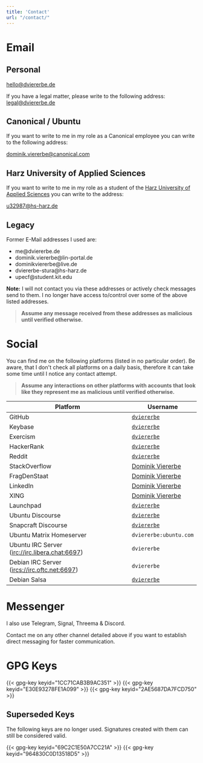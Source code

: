 ```yaml
---
title: 'Contact'
url: "/contact/"
---
```


# Email

## Personal

hello@dviererbe.de

If you have a legal matter, please write to the following address:    
legal@dviererbe.de

## Canonical / Ubuntu

If you want to write to me in my role as a Canonical employee you can write to the following address:

dominik.viererbe@canonical.com

## Harz University of Applied Sciences

If you want to write to me in my role as a student of the
[Harz University of Applied Sciences](https://www.hs-harz.de/en/)
you can write to the address:

u32987@hs-harz.de

## Legacy

Former E-Mail addresses I used are:
- me&#64;dviererbe.de
- dominik.viererbe&#64;lin-portal.de
- dominikviererbe&#64;live.de
- dviererbe-stura&#64;hs-harz.de
- upecf&#64;student.kit.edu

**Note:** I will not contact you via these addresses or actively check
messages send to them. I no longer have access to/control over some of the
above listed addresses. 

> **Assume any message received from these addresses as malicious until
> verified otherwise.**

# Social

You can find me on the following platforms (listed in no particular order).
Be aware, that I don't check all platforms on a daily basis, therefore it can
take some time until I notice any contact attempt.

> **Assume any interactions on other platforms with accounts that look like they
> represent me as malicious until verified otherwise.**

| Platform | Username |
|----------|----------|
| GitHub | [`dviererbe`](https://github.com/dviererbe) |
| Keybase | [`dviererbe`](https://keybase.io/dviererbe) |
| Exercism | [`dviererbe`](https://exercism.org/profiles/dviererbe) |
| HackerRank | [`dviererbe`](https://www.hackerrank.com/profile/dviererbe) |
| Reddit | [`dviererbe`](https://www.reddit.com/user/dviererbe/) |
| StackOverflow | [Dominik Viererbe](https://stackoverflow.com/users/6117223/dominik-viererbe) |
| FragDenStaat | [Dominik Viererbe](https://fragdenstaat.de/profil/d.viererbe/) |
| LinkedIn | [Dominik Viererbe](https://www.linkedin.com/in/dviererbe/?locale=en_US) |
| XING | [Dominik Viererbe](https://www.xing.com/profile/Dominik_Viererbe) |
| Launchpad | [`dviererbe`](https://launchpad.net/~dviererbe) |
| Ubuntu Discourse | [`dviererbe`](https://discourse.ubuntu.com/u/dviererbe/summary) |
| Snapcraft Discourse | [`dviererbe`](https://forum.snapcraft.io/u/dviererbe/summary) |
| Ubuntu Matrix Homeserver | `dviererbe:ubuntu.com` |
| Ubuntu IRC Server ([irc://irc.libera.chat:6697](irc://irc.libera.chat:6697)) | `dviererbe` | `irc://irc.libera.chat:6697` |
| Debian IRC Server ([ircs://irc.oftc.net:6697](ircs://irc.oftc.net:6697)) | `dviererbe` |
| Debian Salsa | [`dviererbe`](https://salsa.debian.org/dviererbe) |


# Messenger

I also use Telegram, Signal, Threema & Discord.

Contact me on any other channel detailed above if you want to establish direct
messaging for faster communication.

# GPG Keys

{{< gpg-key keyid="1CC71CAB3B9AC351" >}}
{{< gpg-key keyid="E30E93278FE1A099" >}}
{{< gpg-key keyid="2AE5687DA7FCD750" >}}

## Superseded Keys

The following keys are no longer used. Signatures created with them can still be considered valid.

{{< gpg-key keyid="69C2C1E50A7CC21A" >}}
{{< gpg-key keyid="964830C0D13518D5" >}}

